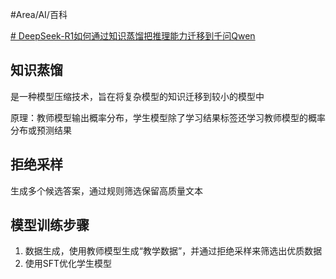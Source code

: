 #Area/AI/百科 

[# DeepSeek-R1如何通过知识蒸馏把推理能力迁移到千问Qwen](https://mp.weixin.qq.com/s?__biz=MzkxMDYyNTA2NA%3D%3D&mid=2247484087&idx=1&sn=a67b2f67915d1efc655662a10c289982&chksm=c0013801d23996273de1c43bb224c87108e9a78abc5803f538d8685c86a18ab55bbdcf54555e&version=4.1.30.99529&platform=mac&nwr_flag=1&from=industrynews#wechat_redirect)

## 知识蒸馏

是一种模型压缩技术，旨在将复杂模型的知识迁移到较小的模型中

原理：教师模型输出概率分布，学生模型除了学习结果标签还学习教师模型的概率分布或预测结果

## 拒绝采样

生成多个候选答案，通过规则筛选保留高质量文本

## 模型训练步骤

1. 数据生成，使用教师模型生成“教学数据”，并通过拒绝采样来筛选出优质数据
2. 使用SFT优化学生模型